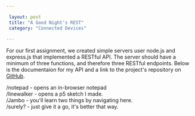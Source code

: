 ```yaml
---

 layout: post
 title: "A Good Night's REST"
 category: "Connected Devices"
 
---
```


For our first assignment, we created simple servers user node.js and express.js that implemented a RESTful API. The server should have a minimum of three functions, and therefore three RESTful endpoints. Below is the documentaion for my API and a link to the project's repository on [GitHub](https://github.com/patchbae/RESTful-Server). 

/notepad -  opens an in-browser notepad <br> 
/linewalker - opens a p5 sketch I made. <br>
/Jambo - you'll learn two things by navigating here. <br>
/surely? - just give it a go, it's better that way.


